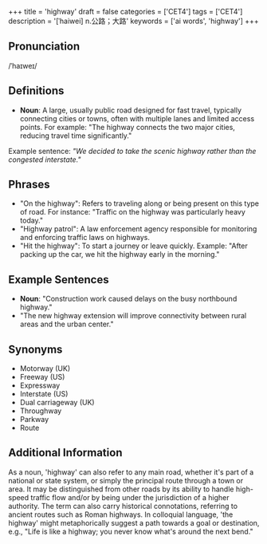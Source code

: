 +++
title = 'highway'
draft = false
categories = ['CET4']
tags = ['CET4']
description = '[ˈhaiwei] n.公路；大路'
keywords = ['ai words', 'highway']
+++

## Pronunciation
/ˈhaɪweɪ/

## Definitions
- **Noun**: A large, usually public road designed for fast travel, typically connecting cities or towns, often with multiple lanes and limited access points. For example: "The highway connects the two major cities, reducing travel time significantly."

Example sentence: _"We decided to take the scenic highway rather than the congested interstate."_

## Phrases
- "On the highway": Refers to traveling along or being present on this type of road. For instance: "Traffic on the highway was particularly heavy today."
- "Highway patrol": A law enforcement agency responsible for monitoring and enforcing traffic laws on highways.
- "Hit the highway": To start a journey or leave quickly. Example: "After packing up the car, we hit the highway early in the morning."

## Example Sentences
- **Noun**: "Construction work caused delays on the busy northbound highway."
- "The new highway extension will improve connectivity between rural areas and the urban center."

## Synonyms
- Motorway (UK)
- Freeway (US)
- Expressway
- Interstate (US)
- Dual carriageway (UK)
- Throughway
- Parkway
- Route

## Additional Information
As a noun, 'highway' can also refer to any main road, whether it's part of a national or state system, or simply the principal route through a town or area. It may be distinguished from other roads by its ability to handle high-speed traffic flow and/or by being under the jurisdiction of a higher authority. The term can also carry historical connotations, referring to ancient routes such as Roman highways. In colloquial language, 'the highway' might metaphorically suggest a path towards a goal or destination, e.g., "Life is like a highway; you never know what's around the next bend."
